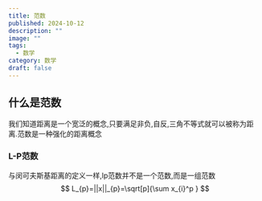 ```yaml
---
title: 范数
published: 2024-10-12
description: ""
image: ""
tags:
  - 数学
category: 数学
draft: false
---
```

## 什么是范数
我们知道距离是一个宽泛的概念,只要满足非负,自反,三角不等式就可以被称为距离.范数是一种强化的距离概念
### L-P范数
与闵可夫斯基距离的定义一样,lp范数并不是一个范数,而是一组范数
$$
L_{p}=||x||_{p}=\sqrt[p]{\sum x_{i}^p  }
$$
